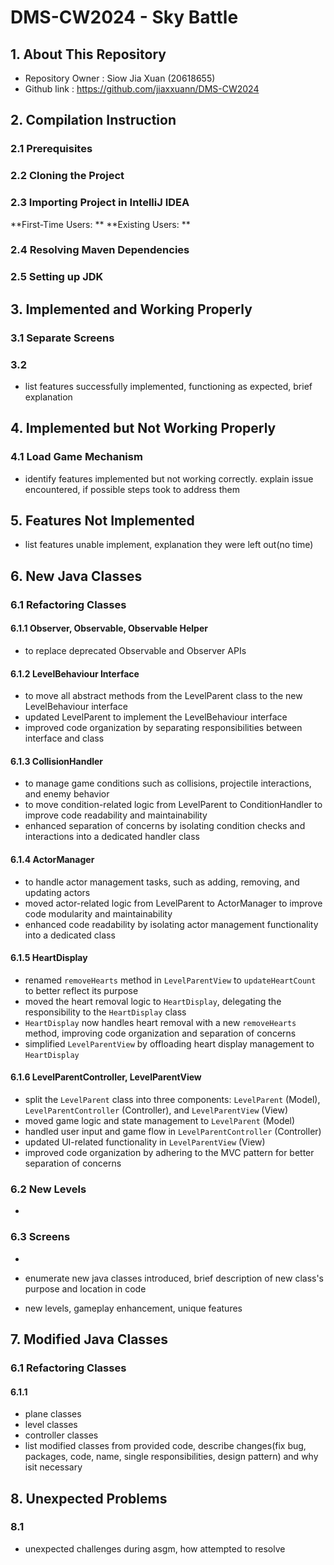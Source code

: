 # **DMS-CW2024 - Sky Battle**

## 1. About This Repository
- Repository Owner : Siow Jia Xuan (20618655)
- Github link : https://github.com/jiaxxuann/DMS-CW2024

## 2. Compilation Instruction
### 2.1 Prerequisites
### 2.2 Cloning the Project
### 2.3 Importing Project in IntelliJ IDEA

  **First-Time Users: **
  **Existing Users: **

### 2.4 Resolving Maven Dependencies
### 2.5 Setting up JDK

## 3. Implemented and Working Properly
### 3.1 Separate Screens
### 3.2 
- list features successfully implemented, functioning as expected, brief explanation

## 4. Implemented but Not Working Properly
### 4.1 Load Game Mechanism
- identify features implemented but not working correctly. explain issue encountered, if possible steps took to address them

## 5. Features Not Implemented
- list features unable implement, explanation they were left out(no time)

## 6. New Java Classes
### 6.1 Refactoring Classes
#### 6.1.1 Observer, Observable, Observable Helper
- to replace deprecated Observable and Observer APIs

#### 6.1.2 LevelBehaviour Interface
- to move all abstract methods from the LevelParent class to the new LevelBehaviour interface
- updated LevelParent to implement the LevelBehaviour interface
- improved code organization by separating responsibilities between interface and class

#### 6.1.3 CollisionHandler
- to manage game conditions such as collisions, projectile interactions, and enemy behavior
- to move condition-related logic from LevelParent to ConditionHandler to improve code readability and maintainability
- enhanced separation of concerns by isolating condition checks and interactions into a dedicated handler class

#### 6.1.4 ActorManager
- to handle actor management tasks, such as adding, removing, and updating actors
- moved actor-related logic from LevelParent to ActorManager to improve code modularity and maintainability
- enhanced code readability by isolating actor management functionality into a dedicated class

#### 6.1.5 HeartDisplay
- renamed `removeHearts` method in `LevelParentView` to `updateHeartCount` to better reflect its purpose
- moved the heart removal logic to `HeartDisplay`, delegating the responsibility to the `HeartDisplay` class
- `HeartDisplay` now handles heart removal with a new `removeHearts` method, improving code organization and separation of concerns
- simplified `LevelParentView` by offloading heart display management to `HeartDisplay`

#### 6.1.6 LevelParentController, LevelParentView
- split the `LevelParent` class into three components: `LevelParent` (Model), `LevelParentController` (Controller), and `LevelParentView` (View)
- moved game logic and state management to `LevelParent` (Model)
- handled user input and game flow in `LevelParentController` (Controller)
- updated UI-related functionality in `LevelParentView` (View)
- improved code organization by adhering to the MVC pattern for better separation of concerns

### 6.2 New Levels
- 

### 6.3 Screens
- 


- enumerate new java classes introduced, brief description of new class's purpose and location in code
- new levels, gameplay enhancement, unique features







## 7. Modified Java Classes
### 6.1 Refactoring Classes
#### 6.1.1 

- plane classes
- level classes
- controller classes
- list modified classes from provided code, describe changes(fix bug, packages, code, name, single responsibilities, design pattern) and why isit necessary

## 8. Unexpected Problems
### 8.1 
- unexpected challenges during asgm, how attempted to resolve
